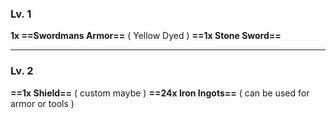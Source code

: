 ### Lv. 1
**1x ==Swordmans Armor==** ( Yellow Dyed ) **==1x Stone Sword==**
****
### Lv. 2
**==1x Shield==** ( custom maybe ) **==24x Iron Ingots==** ( can be used for armor or tools )